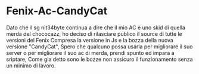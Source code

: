 # Fenix-Ac-CandyCat
Dato che il sg nit34byte continua a dire che il mio AC è uno skid di quella merda del chococazz, ho deciso di rilasciare publico il source di tutte le versioni del Fenix Compresa la versione in Js e la bozza della nuova versione "CandyCat", Spero che qualcuno possa usarla per migliorare il suo server o per migliorare il suo ac di merda, prendi spunto ed impara a sriptare, Come gia detto sono le bozze non assicuro il funzionamento senza un minimo di lavoro. 
